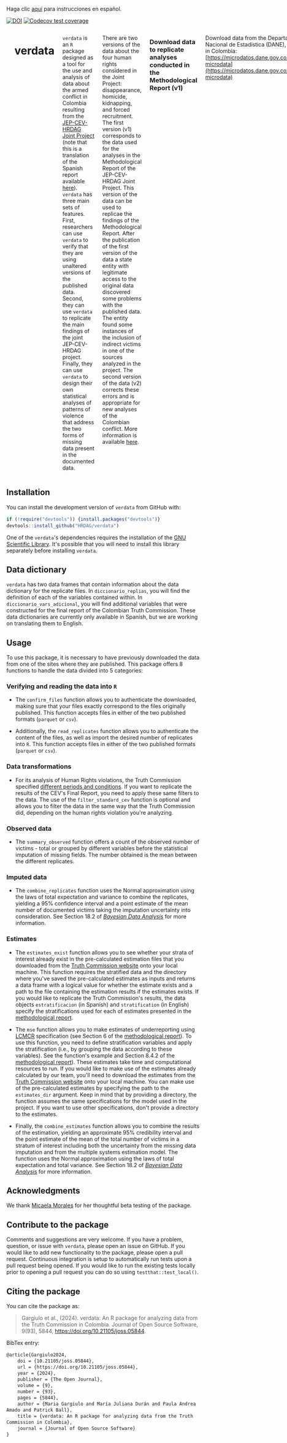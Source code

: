 Haga clic [aquí](https://github.com/HRDAG/verdata/blob/main/README.md) para instrucciones en español.

 <!-- badges: start -->
[![DOI](https://joss.theoj.org/papers/10.21105/joss.05844/status.svg)](https://doi.org/10.21105/joss.05844)
  [![Codecov test coverage](https://codecov.io/gh/HRDAG/verdata/branch/main/graph/badge.svg)](https://app.codecov.io/gh/HRDAG/verdata?branch=main)
<!-- badges: end -->

<div class="columns">

<div class="column" width="40%">

<img src="../../man/figures/verdata_HEX_v2_249x288_transp.png" align="right" width="200" />

</div>

# verdata

`verdata` is an `R` package designed as a tool for the use and analysis of data about the armed conflict in Colombia resulting from the [JEP-CEV-HRDAG Joint Project](https://hrdag.org/CEV-JEP/20250306-methodological-report-EN.pdf) (note that this is a translation of the Spanish report available [here](https://hrdag.org/CEV-JEP/20250306-methodological-report-ES.pdf)). `verdata` has three main sets of features. First, researchers can use `verdata` to verify that they are using unaltered versions of the published data. Second, they can use `verdata` to replicate the main findings of the joint JEP-CEV-HRDAG project. Finally, they can use `verdata` to design their own statistical analyses of patterns of violence that address the two forms of missing data present in the documented data.

There are two versions of the data about the four human rights considered in the Joint Project: disappearance, homicide, kidnapping, and forced recruitment. The first version (v1) corresponds to the data used for the analyses in the Methodological Report of the JEP-CEV-HRDAG Joint Project. This version of the data can be used to replicae the findings of the Methodological Report. After the publication of the first version of the data a state entity with legitimate access to the original data discovered some problems with the published data. The entity found some instances of the inclusion of indirect victims in one of the sources analyzed in the project. The second version of the data (v2) corrects these errors and is appropriate for new analyses of the Colombian conflict. More information is available [here](https://hrdag.org/colombia/).

### Download data to replicate analyses conducted in the Methodological Report (v1)

Download data from the Departamento Administrativo Nacional de Estadística (DANE), the national statistics office in Colombia: [https://microdatos.dane.gov.co/index.php/catalog/795/get-microdata](https://microdatos.dane.gov.co/index.php/catalog/795/get-microdata)

Download data from the Human Rights Data Analysis Group (HRDAG) via IPFS:

- Disappearance [[csv]](https://bafybeicb22gzaugj6jlrg47542oh7i2alzqbxwijedx7jfrstwgaxkxonm.ipfs.w3s.link/ipfs/bafybeicb22gzaugj6jlrg47542oh7i2alzqbxwijedx7jfrstwgaxkxonm/desaparicion-v1.csv.zip) [[parquet]](https://bafybeicfjzjsl72ntzvne5apc4mubhtvsb7pd2qgvtqhuzbjznm7bxkuzy.ipfs.w3s.link/ipfs/bafybeicfjzjsl72ntzvne5apc4mubhtvsb7pd2qgvtqhuzbjznm7bxkuzy/desaparicion-v1.parquet.zip)
- Forced recruitment [[csv]](https://bafybeicb22gzaugj6jlrg47542oh7i2alzqbxwijedx7jfrstwgaxkxonm.ipfs.w3s.link/ipfs/bafybeicb22gzaugj6jlrg47542oh7i2alzqbxwijedx7jfrstwgaxkxonm/reclutamiento-v1.csv.zip) [[parquet]](https://bafybeicfjzjsl72ntzvne5apc4mubhtvsb7pd2qgvtqhuzbjznm7bxkuzy.ipfs.w3s.link/ipfs/bafybeicfjzjsl72ntzvne5apc4mubhtvsb7pd2qgvtqhuzbjznm7bxkuzy/reclutamiento-v1.parquet.zip)
- Homicide [[csv]](https://bafybeicb22gzaugj6jlrg47542oh7i2alzqbxwijedx7jfrstwgaxkxonm.ipfs.w3s.link/ipfs/bafybeicb22gzaugj6jlrg47542oh7i2alzqbxwijedx7jfrstwgaxkxonm/homicidio-v1.csv.zip) [[parquet]](https://bafybeicfjzjsl72ntzvne5apc4mubhtvsb7pd2qgvtqhuzbjznm7bxkuzy.ipfs.w3s.link/ipfs/bafybeicfjzjsl72ntzvne5apc4mubhtvsb7pd2qgvtqhuzbjznm7bxkuzy/homicidio-v1.parquet.zip)
- Kidnapping [[csv]](https://bafybeicb22gzaugj6jlrg47542oh7i2alzqbxwijedx7jfrstwgaxkxonm.ipfs.w3s.link/ipfs/bafybeicb22gzaugj6jlrg47542oh7i2alzqbxwijedx7jfrstwgaxkxonm/secuestro-v1.csv.zip) [[parquet]](https://bafybeicfjzjsl72ntzvne5apc4mubhtvsb7pd2qgvtqhuzbjznm7bxkuzy.ipfs.w3s.link/ipfs/bafybeicfjzjsl72ntzvne5apc4mubhtvsb7pd2qgvtqhuzbjznm7bxkuzy/secuestro-v1.parquet.zip)

### Download data to design your own analyses of the armed conflict in Colombia (v2)

Download data from the Human Rights Data Analysis Group (HRDAG) via IPFS:

- Desaparición [[csv]](https://bafybeicb22gzaugj6jlrg47542oh7i2alzqbxwijedx7jfrstwgaxkxonm.ipfs.w3s.link/ipfs/bafybeicb22gzaugj6jlrg47542oh7i2alzqbxwijedx7jfrstwgaxkxonm/desaparicion-v2.csv.zip) [[parquet]](https://bafybeicb22gzaugj6jlrg47542oh7i2alzqbxwijedx7jfrstwgaxkxonm.ipfs.w3s.link/ipfs/bafybeicb22gzaugj6jlrg47542oh7i2alzqbxwijedx7jfrstwgaxkxonm/desaparicion-v2.parquet.zip)
- Reclutamiento [[csv]](https://bafybeicb22gzaugj6jlrg47542oh7i2alzqbxwijedx7jfrstwgaxkxonm.ipfs.w3s.link/ipfs/bafybeicb22gzaugj6jlrg47542oh7i2alzqbxwijedx7jfrstwgaxkxonm/reclutamiento-v2.csv.zip) [[parquet]](https://bafybeicb22gzaugj6jlrg47542oh7i2alzqbxwijedx7jfrstwgaxkxonm.ipfs.w3s.link/ipfs/bafybeicb22gzaugj6jlrg47542oh7i2alzqbxwijedx7jfrstwgaxkxonm/reclutamiento-v2.parquet.zip)
- Homicidio [[csv]](https://bafybeicb22gzaugj6jlrg47542oh7i2alzqbxwijedx7jfrstwgaxkxonm.ipfs.w3s.link/ipfs/bafybeicb22gzaugj6jlrg47542oh7i2alzqbxwijedx7jfrstwgaxkxonm/homicidio-v2.csv.zip) [[parquet]](https://bafybeicb22gzaugj6jlrg47542oh7i2alzqbxwijedx7jfrstwgaxkxonm.ipfs.w3s.link/ipfs/bafybeicb22gzaugj6jlrg47542oh7i2alzqbxwijedx7jfrstwgaxkxonm/homicidio-v2.parquet.zip)
- Secuestro [[csv]](https://bafybeicb22gzaugj6jlrg47542oh7i2alzqbxwijedx7jfrstwgaxkxonm.ipfs.w3s.link/ipfs/bafybeicb22gzaugj6jlrg47542oh7i2alzqbxwijedx7jfrstwgaxkxonm/secuestro-v2.csv.zip) [[parquet]](https://bafybeicb22gzaugj6jlrg47542oh7i2alzqbxwijedx7jfrstwgaxkxonm.ipfs.w3s.link/ipfs/bafybeicb22gzaugj6jlrg47542oh7i2alzqbxwijedx7jfrstwgaxkxonm/secuestro-v2.parquet.zip)

Both versions of the data are 100 replicate data files for each violation. These replicates were created using multiple imputation to address missing fields (see Section 4 of the [Methodological Report](https://hrdag.org/CEV-JEP/20250306-methodological-report-EN.pdf)). The repository [`verdata-examples`](https://github.com/HRDAG/verdata-examples) contains examples that illustrate how to correctly use the data and this package. These examples are currently only available in Spanish, but we are working on translating them to English.

<div class="column" width="60%">

</div>

</div>

## Installation

You can install the development version of `verdata` from GitHub with:

```r
if (!require("devtools")) {install.packages("devtools")}
devtools::install_github("HRDAG/verdata")
```

One of the `verdata`'s dependencies requires the installation of the [GNU Scientific Library](https://www.gnu.org/software/gsl/). It's possible that you will need to install this library separately before installing `verdata`.

## Data dictionary

`verdata` has two data frames that contain information about the data dictionary for the replicate files. In `diccionario_replias`, you will find the definition of each of the variables contained within. In `diccionario_vars_adicional`, you will find additional variables that were constructed for the final report of the Colombian Truth Commission. These data dictionaries are currently only available in Spanish, but we are working on translating them to English.

## Usage

To use this package, it is necessary to have previously downloaded the data from one of the sites where they are published. This package offers 8 functions to handle the data divided into 5 categories:

### Verifying and reading the data into `R`

* The `confirm_files` function allows you to authenticate the downloaded, making sure that your files exactly correspond to the files originally published. This function accepts files in either of the two published formats (`parquet` or `csv`).

* Additionally, the `read_replicates` function allows you to authenticate the content of the files, as well as import the desired number of replicates into `R`. This function accepts files in either of the two published formats (`parquet` or `csv`).

### Data transformations

* For its analysis of Human Rights violations, the Truth Commission specified [different periods and conditions](https://www.comisiondelaverdad.co/hasta-la-guerra-tiene-limites). If you want to replicate the results of the CEV's Final Report, you need to apply these same filters to the data. The use of the `filter_standard_cev` function is optional and allows you to filter the data in the same way that the Truth Commission did, depending on the human rights violation you're analyzing.

### Observed data

* The `summary_observed` function offers a count of the observed number of victims - total or grouped by different variables before the statistical imputation of missing fields. The number obtained is the mean between the different replicates.

### Imputed data

* The `combine_replicates` function uses the Normal approximation using the laws of total expectation and variance to combine the replicates, yielding a 95% confidence interval and a point estimate of the mean number of documented victims taking the imputation uncertainty into consideration. See Section 18.2 of [*Bayesian Data Analysis*](https://sites.stat.columbia.edu/gelman/book/) for more information.

### Estimates

* The `estimates_exist` function allows you to see whether your strata of interest already exist in the pre-calculated estimation files that you downloaded from the [Truth Commission website](https://www.comisiondelaverdad.co/analitica-de-datos-informacion-y-recursos#c3) onto your local machine. This function requires the stratified data and the directory where you've saved the pre-calculated estimates as inputs and returns a data frame with a logical value for whether the estimate exists and a path to the file containing the estimation results if the estimates exists. If you would like to replicate the Truth Commission's results, the data objects `estratificacion` (in Spanish) and `stratification` (in English) specify the stratifications used for each of estimates presented in the [methodological report](https://www.comisiondelaverdad.co/sites/default/files/descargables/2022-08/04_Anexo_Proyecto_JEP_CEV_HRDAG_08022022.pdf).

* The `mse` function allows you to make estimates of underreporting using [LCMCR](https://doi.org/10.1111/biom.12502) specification (see Section 6 of the [methodological report](https://www.comisiondelaverdad.co/sites/default/files/descargables/2022-08/04_Anexo_Proyecto_JEP_CEV_HRDAG_08022022.pdf)). To use this function, you need to define stratification variables and apply the stratification (i.e., by grouping the data according to these variables). See the function's example and Section 8.4.2 of the [methodological report](https://www.comisiondelaverdad.co/sites/default/files/descargables/2022-08/04_Anexo_Proyecto_JEP_CEV_HRDAG_08022022.pdf)). These estimates take time and computational resources to run. If you would like to make use of the estimates already calculated by our team, you'll need to download the estimates from the [Truth Commission website](https://www.comisiondelaverdad.co/analitica-de-datos-informacion-y-recursos#c3) onto your local machine. You can make use of the pre-calculated estimates by specifying the path to the `estimates_dir` argument.  Keep in mind that by providing a directory, the function assumes the same specifications for the model used in the project. If you want to use other specifications, don't provide a directory to the estimates.

* Finally, the `combine_estimates` function allows you to combine the results of the estimation, yielding an approximate 95% credibility interval and the point estimate of the mean of the total number of victims in a stratum of interest including both the uncertainty from the missing data imputation and from the multiple systems estimation model. The function uses the Normal approximation using the laws of total expectation and total variance. See Section 18.2 of [*Bayesian Data Analysis*](https://sites.stat.columbia.edu/gelman/book/) for more information.

## Acknowledgments
We thank [Micaela Morales](https://github.com/mmazul) for her thoughtful beta testing of the package.

## Contribute to the package
Comments and suggestions are very welcome. If you have a problem, question, or issue with `verdata`, please open an issue on GitHub. If you would like to add new functionality to the package, please open a pull request. Continuous integration is setup to automatically run tests upon a pull request being opened. If you would like to run the existing tests locally prior to opening a pull request you can do so using `testthat::test_local()`.

## Citing the package

You can cite the package as:

> Gargiulo et al., (2024). verdata: An R package for analyzing data from the Truth Commission in Colombia. Journal of Open Source Software, 9(93), 5844, <https://doi.org/10.21105/joss.05844>.

BibTex entry:

```
@article{Gargiulo2024,
    doi = {10.21105/joss.05844},
    url = {https://doi.org/10.21105/joss.05844},
    year = {2024},
    publisher = {The Open Journal},
    volume = {9},
    number = {93},
    pages = {5844},
    author = {Maria Gargiulo and María Juliana Durán and Paula Andrea Amado and Patrick Ball},
    title = {verdata: An R package for analyzing data from the Truth Commission in Colombia},
    journal = {Journal of Open Source Software}
} 
```

<!-- done. -->
